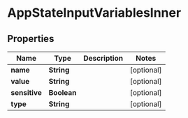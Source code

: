 

# AppStateInputVariablesInner


## Properties

| Name | Type | Description | Notes |
|------------ | ------------- | ------------- | -------------|
|**name** | **String** |  |  [optional] |
|**value** | **String** |  |  [optional] |
|**sensitive** | **Boolean** |  |  [optional] |
|**type** | **String** |  |  [optional] |



